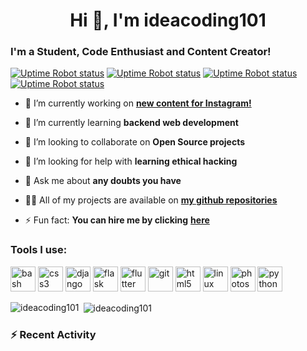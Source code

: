 
<h1 align="center">Hi 👋, I'm ideacoding101</h1>
<h3 align="left">I'm a Student, Code Enthusiast and Content Creator!</h3>

[![Uptime Robot status](https://img.shields.io/uptimerobot/status/m778918918-3e92c097147760ee39d02d36?color=%231DBF73&label=WANNA%20LEARN%20PYTHON%3F&logo=Fiverr&style=for-the-badge)](https://www.fiverr.com/ideacoding)
[![Uptime Robot status](https://img.shields.io/uptimerobot/status/m778918918-3e92c097147760ee39d02d36?color=%23E4405F&label=DAILY%20PYTHON%20CONTENT&logo=Instagram&style=for-the-badge)](https://www.instagram.com/ideacoding101/)
[![Uptime Robot status](https://img.shields.io/uptimerobot/status/m778918918-3e92c097147760ee39d02d36?color=%23FF0000&label=my%20youtube%20channel&logo=yOUTUBE&logoColor=%23FF0000&style=for-the-badge)](https://www.youtube.com/channel/UCwF2neCernMKopJHCWAt2aQ)
[![Uptime Robot status](https://img.shields.io/uptimerobot/status/m778918918-3e92c097147760ee39d02d36?color=%23D14836&label=CONNECT%20WITH%20ME&logo=Gmail&logoColor=%23D14836&style=for-the-badge)](mailto:ideacoding.contact@gmail.com)

- 🔭 I’m currently working on [**new content for Instagram!**](https://www.instagram.com/ideacoding101/)

- 🌱 I’m currently learning **backend web development**

- 👯 I’m looking to collaborate on **Open Source projects**

- 🤝 I’m looking for help with **learning ethical hacking**

- 💬 Ask me about **any doubts you have**

- 👨‍💻 All of my projects are available on [**my github repositories**](https://github.com/ideacoding101?tab=repositories)

- ⚡ Fun fact: **You can hire me by clicking** [**here**](https://www.fiverr.com/ideacoding)



<h3 align="left">Tools I use: </h3>



<p align="left"><img src="https://www.vectorlogo.zone/logos/gnu_bash/gnu_bash-icon.svg" alt="bash" width="40" height="40"/> <img src="https://devicons.github.io/devicon/devicon.git/icons/css3/css3-original-wordmark.svg" alt="css3" width="40" height="40"/> <img src="https://devicons.github.io/devicon/devicon.git/icons/django/django-original.svg" alt="django" width="40" height="40"/> <img src="https://www.vectorlogo.zone/logos/pocoo_flask/pocoo_flask-icon.svg" alt="flask" width="40" height="40"/> <img src="https://www.vectorlogo.zone/logos/flutterio/flutterio-icon.svg" alt="flutter" width="40" height="40"/> <img src="https://www.vectorlogo.zone/logos/git-scm/git-scm-icon.svg" alt="git" width="40" height="40"/> <img src="https://devicons.github.io/devicon/devicon.git/icons/html5/html5-original-wordmark.svg" alt="html5" width="40" height="40"/> <img src="https://devicons.github.io/devicon/devicon.git/icons/linux/linux-original.svg" alt="linux" width="40" height="40"/> <img src="https://devicons.github.io/devicon/devicon.git/icons/photoshop/photoshop-plain.svg" alt="photoshop" width="40" height="40"/> <img src="https://devicons.github.io/devicon/devicon.git/icons/python/python-original.svg" alt="python" width="40" height="40"/></p><p><img align="left" src="https://github-readme-stats.vercel.app/api/top-langs/?username=ideacoding101&layout=compact&hide=html" alt="ideacoding101" /></p>

<p>&nbsp;<img align="center" src="https://github-readme-stats.vercel.app/api?username=ideacoding101&show_icons=true" alt="ideacoding101" /></p>


### :zap: Recent Activity

<!--START_SECTION:activity-->

<!--END_SECTION:activity-->

